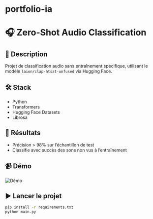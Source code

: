 # portfolio-ia
# 🎧 Zero-Shot Audio Classification

## 📌 Description
Projet de classification audio sans entraînement spécifique, utilisant le modèle `laion/clap-htsat-unfused` via Hugging Face.

## 🛠 Stack
- Python
- Transformers
- Hugging Face Datasets
- Librosa

## 🚀 Résultats
- Précision > 98% sur l’échantillon de test
- Classifie avec succès des sons non vus à l’entraînement

## 📹 Démo
![Démo](./demo/capture.png)

## ▶️ Lancer le projet
```bash
pip install -r requirements.txt
python main.py
